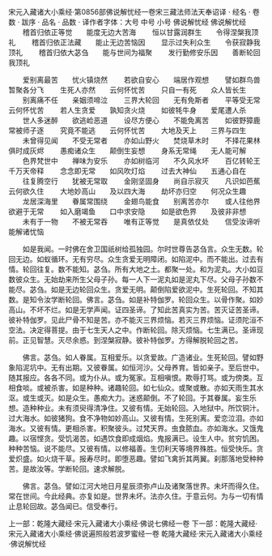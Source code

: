 宋元入藏诸大小乘经·第0856部佛说解忧经一卷宋三藏法师法天奉诏译
· 经名 · 卷数 · 跋序
· 品名 · 品数 · 译作者字体：大号 中号 小号
佛说解忧经
佛说解忧经
　　稽首归依正等觉　　能度无边大苦海
　　恒以甘露润群生　　令得涅槃我顶礼
　　稽首归依正法藏　　能止无边苦恼因
　　显示过失利众生　　令获寂静我顶礼
　　稽首归依大苾刍　　能与世间为福聚
　　发行勤修安乐因　　善断轮回我顶礼

　　爱别离最苦　　忧火镇烧然
　　若欲自安心　　端居作观想
　　譬如群鸟兽　　暂聚各分飞
　　生死人亦然　　云何怀忧苦
　　只自一有死　　众人皆长生
　　别离痛不任　　亲姻须啼泣
　　三界大轮回　　无有免斯者
　　平等受无常　　云何怀忧苦
　　若人生贪爱　　孰知贪火烧
　　如彼牦牛身　　爱尾遭人杀
　　世人多迷醉　　欲逃崄恶道
　　设尽方便心　　不能免离苦
　　如彼野獐鹿　　常被师子逐
　　究竟不能逃　　云何怀忧苦
　　大地及天上　　三界与四生
　　未曾得见闻　　不受无常者
　　亦如山野火　　焚烧草木时
　　不择花果林　　俱时成灰烬
　　愚痴诸众生　　颠倒生妄想
　　身系无常绳　　无人能可解
　　色界梵世中　　禅味为安乐
　　亦如树临河　　不久风水坏
　　百亿转轮王　　千万天帝释
　　念念即无常　　如风吹灯焰
　　过去大神仙　　五通心自在
　　往复腾空行　　犹被无常取
　　金刚坚固身　　尚自示寂灭
　　凡识如芭蕉　　云何欲久住
　　大地妙高山　　及以四大海
　　劫坏亦归空　　何况众生趣
　　龙居深海里　　眷属常围绕
　　金翅鸟能食　　别离苦亦尔
　　或人往他界　　欲避于无常
　　如入磨竭鱼　　口中求安隐
　　如是欲色界　　及彼非非想
　　未有于一物　　不被无常吞
　　唯有正等觉　　是真依仗处
　　信受汝谛听　　能解诸忧恼

　　如是我闻。一时佛在舍卫国祇树给孤独园。尔时世尊告苾刍言。众生无数。轮回无边。如蚁循环。无有穷尽。众生贪爱无明障闭。如陷泥中。而不能出。过去有情。轮回往复。数不能知。苾刍。所有大地之土。都聚一处。和为泥丸。大小如豆数彼众生。无始劫来所生父母子孙。每一人下一泥丸如是泥丸下尽。父母子孙数不能尽。苾刍。如是无边轮回众生。贪爱无明。颠倒陷爱欲泥中。生死轮回。不知其数。是知令汝学断轮回。佛言。苾刍。如是补特伽罗。轮回众生。以骨作聚。如妙高山。不坏不烂。如是无学声闻。证四圣谛。了知此苦真实为苦。苦灭证苦圣谛。彼补特伽罗。见此尸骨不知是苦。亦不能灭三界烦恼。若灭三界烦恼。证须陀洹不空法。决定得菩提。由于七生天人之中。作断轮回。除灭烦恼。七生满已。圣谛现前。正见智慧。灭尽余惑。到涅槃寂静。彼补特伽罗。方得解脱轮回之苦。

　　佛言。苾刍。如人眷属。互相爱乐。以贪爱故。广造诸业。生死轮回。譬如野象陷泥坑中。无有出期。又彼眷属。如恒河沙。父母养育。皆如亲子。至后世中。随其报应。各各不同。或为仆从。或为冤家。互相嗔恨。欺辱打骂。或为傍类。互相食啖。或被杀害。如是种种。诸趣轮回。如七仙众。或聚或散。亦如天雨生其水沤。或生或灭。如是众生。愚痴大力。迷惑颠倒。不了轮回。于其眷属。妄生乐想。造种种业。未有须臾得清净住。又彼有情。无始轮回。入地狱中。所饮铜汁。过大海水。如彼猪狗。食不净物如妙高山。又彼有情。生死别离。爱恋泣泪。亦如海水。又彼有情。更相杀害。积聚彼头。过梵天界。虫食脓血。亦如海水。又饿鬼趣。以宿悭贪。受饥渴苦。如遇饮食即成烟焰。鬼报满已。设生人中。贫穷饥困。种种苦恼。说不能尽。又彼有情。以修福善。生忉利天等境界殊胜。恒受快乐。贪爱炽盛。如火烧干草。报寿尽时。即堕恶趣。譬如飞禽折其两翼。刹那落地受种种苦。是故汝等。学断轮回。速求解脱。

　　佛言。苾刍。譬如江河大地日月星辰须弥卢山及诸聚落世界。未坏而得久住。常在世间。今此经典。亦复如是。世界未坏。法亦久住。于意云何。为与一切有情止息轮回故。苾刍闻已。信受奉行。

上一部：乾隆大藏经·宋元入藏诸大小乘经·佛说七佛经一卷
下一部：乾隆大藏经·宋元入藏诸大小乘经·佛说遍照般若波罗蜜经一卷
乾隆大藏经·宋元入藏诸大小乘经·佛说解忧经
